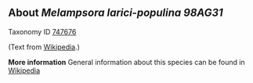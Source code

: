**About *Melampsora larici-populina 98AG31***
-------------------------


Taxonomy ID [747676](https://www.uniprot.org/taxonomy/747676)

(Text from [Wikipedia](https://en.wikipedia.org/).)

**More information**
General information about this species can be found in [Wikipedia](https://en.wikipedia.org/wiki/melampsora)
